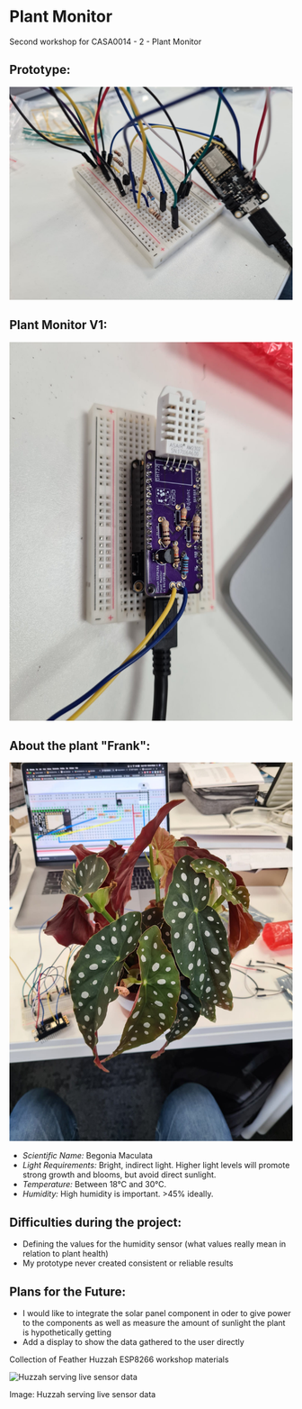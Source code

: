 # Plant Monitor
Second workshop for CASA0014 - 2 - Plant Monitor

## Prototype:
![Prototype Plant Monitor](prototypePlantMonitor.jpeg?raw=true)

## Plant Monitor V1:
![Plant Monitor V1](plantMonitorV1.jpeg?raw=true)

## About the plant "Frank":
![Frank](thePlant.jpeg?raw=true)

- *Scientific Name:* Begonia Maculata
- *Light Requirements:* Bright, indirect light. Higher light levels will promote strong growth and blooms, but avoid direct sunlight.
- *Temperature:* Between 18°C and 30°C.
- *Humidity:* High humidity is important. >45% ideally.

## Difficulties during the project:
- Defining the values for the humidity sensor (what values really mean in relation to plant health)
- My prototype never created consistent or reliable results

## Plans for the Future:
- I would like to integrate the solar panel component in oder to give power to the components as well as measure the amount of sunlight the plant is hypothetically getting
- Add a display to show the data gathered to the user directly

Collection of Feather Huzzah ESP8266 workshop materials

![Huzzah serving live sensor data](https://workshops.cetools.org/codelabs/CASA0014-2-Plant-Monitor/img/46740a3e7c45dbef.jpeg)

Image: Huzzah serving live sensor data
